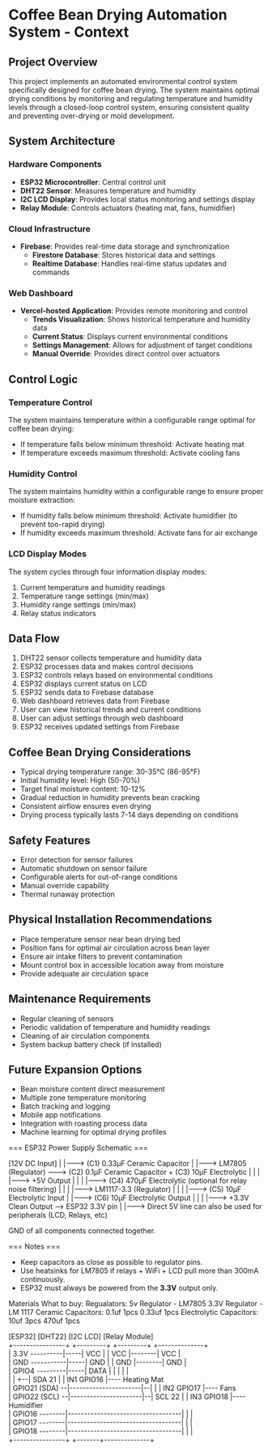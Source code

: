 # Coffee Bean Drying Automation System - Context

## Project Overview
This project implements an automated environmental control system specifically designed for coffee bean drying. The system maintains optimal drying conditions by monitoring and regulating temperature and humidity levels through a closed-loop control system, ensuring consistent quality and preventing over-drying or mold development.

## System Architecture

### Hardware Components
- **ESP32 Microcontroller**: Central control unit
- **DHT22 Sensor**: Measures temperature and humidity
- **I2C LCD Display**: Provides local status monitoring and settings display
- **Relay Module**: Controls actuators (heating mat, fans, humidifier)

### Cloud Infrastructure
- **Firebase**: Provides real-time data storage and synchronization
  - **Firestore Database**: Stores historical data and settings
  - **Realtime Database**: Handles real-time status updates and commands

### Web Dashboard
- **Vercel-hosted Application**: Provides remote monitoring and control
  - **Trends Visualization**: Shows historical temperature and humidity data
  - **Current Status**: Displays current environmental conditions
  - **Settings Management**: Allows for adjustment of target conditions
  - **Manual Override**: Provides direct control over actuators

## Control Logic

### Temperature Control
The system maintains temperature within a configurable range optimal for coffee bean drying:
- If temperature falls below minimum threshold: Activate heating mat
- If temperature exceeds maximum threshold: Activate cooling fans

### Humidity Control
The system maintains humidity within a configurable range to ensure proper moisture extraction:
- If humidity falls below minimum threshold: Activate humidifier (to prevent too-rapid drying)
- If humidity exceeds maximum threshold: Activate fans for air exchange

### LCD Display Modes
The system cycles through four information display modes:
1. Current temperature and humidity readings
2. Temperature range settings (min/max)
3. Humidity range settings (min/max)
4. Relay status indicators

## Data Flow
1. DHT22 sensor collects temperature and humidity data
2. ESP32 processes data and makes control decisions
3. ESP32 controls relays based on environmental conditions
4. ESP32 displays current status on LCD
5. ESP32 sends data to Firebase database
6. Web dashboard retrieves data from Firebase
7. User can view historical trends and current conditions
8. User can adjust settings through web dashboard
9. ESP32 receives updated settings from Firebase

## Coffee Bean Drying Considerations
- Typical drying temperature range: 30-35°C (86-95°F)
- Initial humidity level: High (50-70%)
- Target final moisture content: 10-12%
- Gradual reduction in humidity prevents bean cracking
- Consistent airflow ensures even drying
- Drying process typically lasts 7-14 days depending on conditions

## Safety Features
- Error detection for sensor failures
- Automatic shutdown on sensor failure
- Configurable alerts for out-of-range conditions
- Manual override capability
- Thermal runaway protection

## Physical Installation Recommendations
- Place temperature sensor near bean drying bed
- Position fans for optimal air circulation across bean layer
- Ensure air intake filters to prevent contamination
- Mount control box in accessible location away from moisture
- Provide adequate air circulation space

## Maintenance Requirements
- Regular cleaning of sensors
- Periodic validation of temperature and humidity readings
- Cleaning of air circulation components
- System backup battery check (if installed)

## Future Expansion Options
- Bean moisture content direct measurement
- Multiple zone temperature monitoring
- Batch tracking and logging
- Mobile app notifications
- Integration with roasting process data
- Machine learning for optimal drying profiles


=== ESP32 Power Supply Schematic ===

[12V DC Input]
    |
    |---> (C1) 0.33µF Ceramic Capacitor
    |
    |---> LM7805 (Regulator) ---> (C2) 0.1µF Ceramic Capacitor + (C3) 10µF Electrolytic
    |       |
    |       |---> +5V Output
    |                |
    |                |---> (C4) 470µF Electrolytic (optional for relay noise filtering)
    |                |
    |                |---> LM1117-3.3 (Regulator)
    |                        |
    |                        |---> (C5) 10µF Electrolytic Input
    |                        |---> (C6) 10µF Electrolytic Output
    |                        |
    |                        |---> +3.3V Clean Output --> ESP32 3.3V pin
    |
    |---> Direct 5V line can also be used for peripherals (LCD, Relays, etc)

GND of all components connected together.

=== Notes ===
- Keep capacitors as close as possible to regulator pins.
- Use heatsinks for LM7805 if relays + WiFi + LCD pull more than 300mA continuously.
- ESP32 must always be powered from the **3.3V** output only.

Materials
What to buy: 
  Regualators:
    5v Regulator - LM7805
    3.3V Regulator - LM 1117
  Ceramic Capacitors:
    0.1uf 1pcs
    0.33uf 1pcs
  Electrolytic Capacitors:
    10uf 3pcs
    470uf 1pcs
	



[ESP32]                [DHT22]              [I2C LCD]          [Relay Module]        
+----------------+     +---------+          +---------+        +--------------+       
| 3.3V ----------|-----| VCC     |          | VCC     |--------| VCC          |       
| GND -----------|-----| GND     |          | GND     |--------| GND          |       
| GPIO4 ---------|-----| DATA    |          |         |        |              |       
|                |                      +--| SDA 21  |        | IN1 GPIO16   |---- Heating Mat    
| GPIO21 (SDA) --|----------------------|--|         |        | IN2 GPIO17   |---- Fans            
| GPIO22 (SCL) --|----------------------|--| SCL 22  |        | IN3 GPIO18   |---- Humidifier       
| GPIO16 --------|-----------------------------------|        |              |                       
| GPIO17 --------|-----------------------------------|        |              |                       
| GPIO18 --------|-----------------------------------|        |              |                       
+----------------+                                    +-------+--------------+                       

